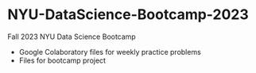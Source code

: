 # NYU-DataScience-Bootcamp-2023
Fall 2023 NYU Data Science Bootcamp

- Google Colaboratory files for weekly practice problems
- Files for bootcamp project
